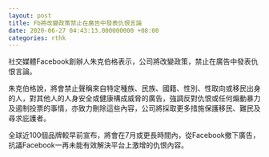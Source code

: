 ```yaml
---
layout: post
title: Fb將改變政策禁止在廣告中發表仇恨言論
date: 2020-06-27 04:43:13.000000000 +08:00
categories: rthk
---
```


社交媒體Facebook創辦人朱克伯格表示，公司將改變政策，禁止在廣告中發表仇恨言論。

朱克伯格說，將會禁止聲稱來自特定種族、民族、國籍、性別、性取向或移民出身的人，對其他人的人身安全或健康構成威脅的廣告，強調反對仇恨或任何煽動暴力及遏制投票的事情，亦致力刪除這些內容，公司將採取更多措施保護移民、難民及尋求庇護者。

全球近100個品牌較早前宣布，將會在7月或更長時間內，從Facebook撤下廣告，抗議Facebook一再未能有效解決平台上激增的仇恨內容。
